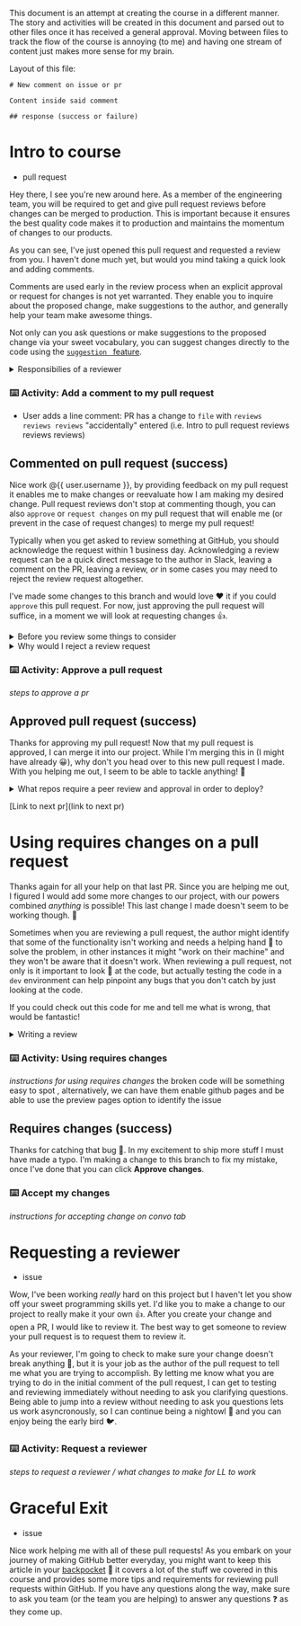 This document is an attempt at creating the course in a different manner. The story and activities will be created in this document and parsed out to other files once it has received a general approval. Moving between files to track the flow of the course is annoying (to me) and having one stream of content just makes more sense for my brain.

Layout of this file:

```
# New comment on issue or pr

Content inside said comment

## response (success or failure)

```

# Intro to course

- pull request

Hey there, I see you're new around here. As a member of the engineering team, you will be required to get and give pull request reviews before changes can be merged to production. This is important because it ensures the best quality code makes it to production and maintains the momentum of changes to our products.

As you can see, I've just opened this pull request and requested a review from you. I haven't done much yet, but would you mind taking a quick look and adding comments.

Comments are used early in the review process when an explicit approval or request for changes is not yet warranted. They enable you to inquire about the proposed change, make suggestions to the author, and generally help your team make awesome things.

Not only can you ask questions or make suggestions to the proposed change via your sweet vocabulary, you can suggest changes directly to the code using the [```suggestion ``` feature](https://team.githubapp.com/posts/31384).

<details><summary>Responsibilies of a reviewer</summary>

As a pull request reviewer, your role is to help the pull request author:

- Make sure that code destined for production is of the highest quality.
- Make sure that we have commented on and confirmed any intentional shortcuts (techdebt) being taken in the code.
- Make yourself aware of potential risks associated with their changes.

As a reviewer, your responsibilities include:

- Calling out any potential issues you spot with regards to code quality, security, or inaccuracies in business logic,
- Suggesting other reviewers to the author if you feel they are warranted,
Commenting on, approving, or requesting changes on the PR, and
- Providing suggestions for alternate or better implementation details.

</details>

### :keyboard: Activity: Add a comment to my pull request

- User adds a line comment: PR has a change to `file` with `reviews reviews reviews` "accidentally" entered (i.e. Intro to pull request reviews reviews reviews)

## Commented on pull request (success)

Nice work @{{ user.username }}, by providing feedback on my pull request it enables me to make changes or reevaluate how I am making my desired change. Pull request reviews don't stop at commenting though, you can also `approve` or `request changes` on my pull request that will enable me (or prevent in the case of request changes) to merge my pull request!

Typically when you get asked to review something at GitHub, you should acknowledge the request within 1 business day. Acknowledging a review request can be a quick direct message to the author in Slack, leaving a comment on the PR, leaving a review, _or_ in some cases you may need to reject the review request altogether.

I've made some changes to this branch and would love :heart: it if you could `approve` this pull request. For now, just approving the pull request will suffice, in a moment we will look at requesting changes :+1:.

<details><summary>Before you review some things to consider</summary>

#### Discern the context

Reviewing the title and body of the PR, should help you understand the intended change and the reasoning behind the change. This clarification _should_ help you identify limitations, boundaries, and other things that could prevent the PR from being merged in its current state.

#### Observing the progress

Depending on the state of the PR when you are brought in as a reviewer will help you identify how to best provide feedback to the author. An early stage PR or "30%" PR should be reviewed for the general direction of the changes. Identifying if the PR's goal is feasible or if the architecture can handle the change is more important than nitpicking the style, polish, or wording of the change. However, a "90%" PR is almost finalized, so checking for consistent style, that it is free of error messages, and exceptional cases are handled or at least tracked is vital at this stage.

Regardless of the stage of the PR, it is important to prioritize your feedback on the most essential changes, suggest changes for minor issues, and open a seperate PR against the author's branch when suggesting major changes.

</details>

<details>
<summary>Why would I reject a review request</summary>

After discerning the context for the PR and observing its stage of progress, you should consider whether you feel comfortable moving forward with a review.

Consider these qualifiers:

- Do you have relevant expertise with the programming languages in use?
- Do you have enough context to provide accurate feedback or ask helpful questions regarding the business logic at hand?
- Does this PR look pretty similar to the other PRs that your team has been asked to review lately?

You might consider offering a partial review to the author for the areas that you do understand, and noting in your review that you didn't feel comfortable reviewing 100% of the content.

And of course, if you can't obtain sufficient context or you don't have the expertise such that you feel comfortable providing the review, you must opt out of the review.

You can leave a comment politely declining the review request, and/or surface the situation to your manager for guidance.

</details>

### :keyboard: Activity: Approve a pull request

_steps to approve a pr_

## Approved pull request (success)

Thanks for approving my pull request! Now that my pull request is approved, I can merge it into our project. While I'm merging this in (I might have already :grinning:), why don't you head over to this new pull request I made. With you helping me out, I seem to be able to tackle anything! :muscle:

<details><summary>What repos require a peer review and approval in order to deploy?</summary>

At GitHub, most of the repositories that you work in will require an approved peer review prior to deployment. Not only do these repositories require peer reviews, but they use automated tests to ensure the code being shipped :ship: is as amazing as you are!

Additionally, some repositories use the [CODEOWNERS](https://help.github.com/articles/about-codeowners/) feature in concert with the PR approval process. If approval is required from a code owner, the code owner has the final authority to approve the pull request. Although providing your approval on a pull request with CODEOWNERS enabled won't enable the PR to be merged, it does demonstrate additional _confidence_ in the change.

</details>


[Link to next pr](link to next pr)

# Using requires changes on a pull request

Thanks again for all your help on that last PR. Since you are helping me out, I figured I would add some more changes to our project, with our powers combined _anything_ is possible! This last change I made doesn't seem to be working though. :grimacing:

Sometimes when you are reviewing a pull request, the author might identify that some of the functionality isn't working and needs a helping hand :wave: to solve the problem, in other instances it might "work on their machine" and they won't be aware that it doesn't work. When reviewing a pull request, not only is it important to look :eyes: at the code, but actually testing the code in a `dev` environment can help pinpoint any bugs that you don't catch by just looking at the code.

If you could check out this code for me and tell me what is wrong, that would be fantastic!

<details><summary>Writing a review</summary>

#### Review the diff

When reviewing the diff, read it critically and think about it in connection with other parts of the system. Try to anticipate unintended consequences (exceptions, performance problems, security vulnerabilities, etc.) this change could cause.

If the diff adds more code than you can comprehend in a single reading, suggest that the author break the PR up into smaller chunks that can be reviewed more easily or try to find a way to accomplish the same goal with less code.

#### Try it out

For most things, actually trying out the proposed change is a good idea. This makes it a lot easier to tell if the actual change matches the intention.

Here are some ways you could try the implementation:

- Clone the branch and run the application in your local development environment.
- Deploy the PR to a review-lab or staging environment (as appropriate).

When summarizing your review, consider letting the author know whether or not you tried out the implementation.


#### Empathy =/= Avoiding Constructive Feedback

The goal of providing feedback on a pull request is to ensure that the best possible change is being applied to the application. If a change isn't fixing the problem or adding a new feature the best possible way, it is your role as a reviewer to provide that feedback to the author in a meaningful and constructive manner. Pull requests are a great learning experience for both the author and the reveiwer, by avoiding constructive feedback, you are limiting the potential of your team.

</details>


### :keyboard: Activity: Using requires changes

_instructions for using requires changes_ the broken code will be something easy to spot , alternatively, we can have them enable github pages and be able to use the preview pages option to identify the issue

## Requires changes (success)

Thanks for catching that bug :bug:. In my excitement to ship more stuff I must have made a typo. I'm making a change to this branch to fix my mistake, once I've done that you can click **Approve changes**.

### :keyboard: Accept my changes

_instructions for accepting change on convo tab_

# Requesting a reviewer

- issue

Wow, I've been working _really_ hard on this project but I haven't let you show off your sweet programming skills yet. I'd like you to make a change to our project to really make it your own :+1:. After you create your change and open a PR, I would like to review it. The best way to get someone to review your pull request is to request them to review it.

As your reviewer, I'm going to check to make sure your change doesn't break anything :construction:, but it is your job as the author of the pull request to tell me what you are trying to accomplish. By letting me know what you are trying to do in the initial comment of the pull request, I can get to testing and reviewing immediately without needing to ask you clarifying questions. Being able to jump into a review without needing to ask you questions lets us work asyncronously, so I can continue being a nightowl :owl: and you can enjoy being the early bird :bird:.

### :keyboard: Activity: Request a reviewer

_steps to request a reviewer / what changes to make for LL to work_

# Graceful Exit

- issue

Nice work helping me with all of these pull requests! As you embark on your journey of making GitHub better everyday, you might want to keep this article in your [backpocket](https://githubber.com/article/crafts/engineering/how-to-review-a-pull-request#approving-a-pull-request) :jeans: it covers a lot of the stuff we covered in this course and provides some more tips and requirements for reviewing pull requests within GitHub. If you have any questions along the way, make sure to ask you team (or the team you are helping) to answer any questions :question: as they come up.
